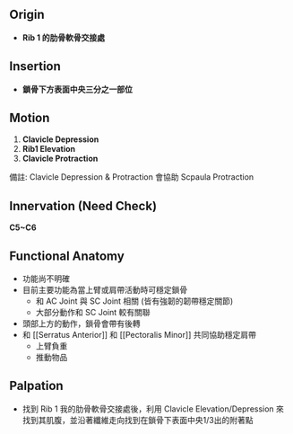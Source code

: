 ## Origin
* **Rib 1 的肋骨軟骨交接處**  

## Insertion
* **鎖骨下方表面中央三分之一部位**  

## Motion
1. **Clavicle Depression**
2. **Rib1 Elevation**
3. **Clavicle Protraction**

備註: Clavicle Depression & Protraction 會協助 Scpaula Protraction  

## Innervation (Need Check)
**C5~C6**  

## Functional Anatomy
* 功能尚不明確
* 目前主要功能為當上臂或肩帶活動時可穩定鎖骨
	* 和 AC Joint 與 SC Joint 相關 (皆有強韌的韌帶穩定關節)
	* 大部分動作和 SC Joint 較有關聯
* 頭部上方的動作，鎖骨會帶有後轉
* 和 [[Serratus Anterior]] 和 [[Pectoralis Minor]] 共同協助穩定肩帶
	* 上臂負重
	* 推動物品  

## Palpation
* 找到 Rib 1 我的肋骨軟骨交接處後，利用 Clavicle Elevation/Depression 來找到其肌腹，並沿著纖維走向找到在鎖骨下表面中央1/3出的附著點